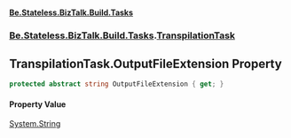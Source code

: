 #### [Be.Stateless.BizTalk.Build.Tasks](README.md 'README')
### [Be.Stateless.BizTalk.Build.Tasks](Be.Stateless.BizTalk.Build.Tasks.md 'Be.Stateless.BizTalk.Build.Tasks').[TranspilationTask](TranspilationTask.md 'Be.Stateless.BizTalk.Build.Tasks.TranspilationTask')

## TranspilationTask.OutputFileExtension Property

```csharp
protected abstract string OutputFileExtension { get; }
```

#### Property Value
[System.String](https://docs.microsoft.com/en-us/dotnet/api/System.String 'System.String')
